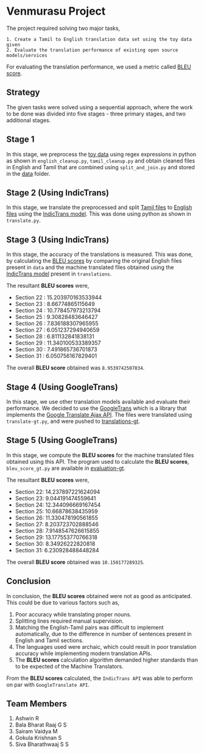 # Venmurasu Project

The project required solving two major tasks,

    1. Create a Tamil to English translation data set using the toy data given
    2. Evaluate the translation performance of existing open source models/services
For evaluating the translation performance, we used a metric called [BLEU score](https://cloud.google.com/translate/automl/docs/evaluate).


## Strategy 
The given tasks were solved using a sequential approach, where the work to be done was divided into five stages - three primary stages, and two additional stages.

## Stage 1 

In this stage, we preprocess the [toy data](https://github.com/sairam2661/Venmurasu-Project-1/tree/main/resources) using regex expressions in python as shown in `english_cleanup.py`, `tamil_cleanup.py` and obtain cleaned files in English and Tamil that are combined using `split_and_join.py` and stored in the [data](https://github.com/sairam2661/Venmurasu-Project-1/tree/main/data) folder.

## Stage 2 (Using IndicTrans)

In this stage, we translate the preprocessed and split [Tamil files](https://github.com/sairam2661/Venmurasu-Project-1/tree/main/translations/tamil) to [English files](https://github.com/sairam2661/Venmurasu-Project-1/tree/main/translations/english%20translated) using the [IndicTrans model](https://github.com/AI4Bharat/indicTrans#using-the-model-for-translating-any-input). This was done using python as shown in `translate.py`.

## Stage 3 (Using IndicTrans)

In this stage, the accuracy of the translations is measured. This was done, by calculating the [BLEU scores](https://cloud.google.com/translate/automl/docs/evaluate) by comparing the original English files present in `data` and the machine translated files obtained using the [IndicTrans model](https://github.com/AI4Bharat/indicTrans#using-the-model-for-translating-any-input) present in `translations`. 

The resultant **BLEU scores** were,

- Section 22 : 15.203970163533944
- Section 23 : 8.66774865115649
- Section 24 : 10.778457973213794
- Section 25 : 9.30828483646427
- Section 26 : 7.836188307965955
- Section 27 : 6.051237294940659
- Section 28 : 6.811132841838131
- Section 29 : 11.340100533389357
- Section 30 : 7.491865736701873
- Section 31 : 6.050756167829401

The overall **BLEU score** obtained was `8.9539742507034`.

## Stage 4 (Using GoogleTrans)

In this stage, we use other translation models available and evaluate their performance. We  decided to use the [GoogleTrans](https://py-googletrans.readthedocs.io/en/latest/) which is a library that implements the [Google Translate Ajax API](https://translate.google.com/). The files were translated using `translate-gt.py`, and were pushed to [translations-gt](https://github.com/sairam2661/Venmurasu-Project-1/tree/main/translations-gt). 

## Stage 5 (Using GoogleTrans)

In this stage, we compute the **BLEU scores** for the machine translated files obtained using this API. The program used to calculate the **BLEU scores**, `bleu_score_gt.py` are available in [evaluation-gt](https://github.com/sairam2661/Venmurasu-Project-1/tree/main/evaluation-gt). 

The resultant **BLEU scores** were,

- Section 22: 14.237897221624094
- Section 23: 9.044191474559641
- Section 24: 12.344096669167454
- Section 25: 10.66878638435959
- Section 26: 11.330478190561855
- Section 27: 8.203723702888546
- Section 28: 7.9148547626615855
- Section 29: 13.177553770766318
- Section 30: 8.34926222820818
- Section 31: 6.230928488448284

The overall **BLEU score** obtained was `10.150177289325`.

## Conclusion
In conclusion, the **BLEU scores** obtained were not as good as anticipated. This could be due to various factors such as,
1. Poor accuracy while translating proper nouns.
2. Splitting lines required manual supervision. 
3. Matching the English-Tamil pairs was difficult to implement automatically, due to the  difference in number of sentences present in English and Tamil sections.
4. The languages used were archaic, which could result in poor translation accuracy while implementing modern translation APIs.
5. The **BLEU scores** calculation algorithm demanded higher standards than to be expected of the Machine Translators.

From the **BLEU scores** calculated, the `IndicTrans API` was able to perform on par with `GoogleTranslate API`. 

## Team Members
1. Ashwin R
2. Bala Bharat Raaj G S 
3. Sairam Vaidya M
4. Gokula Krishnan S
5. Siva Bharathwaaj S S

